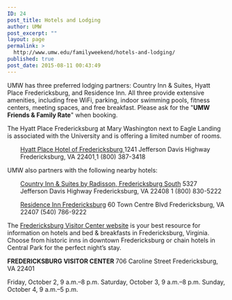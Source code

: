 ```yaml
---
ID: 24
post_title: Hotels and Lodging
author: UMW
post_excerpt: ""
layout: page
permalink: >
  http://www.umw.edu/familyweekend/hotels-and-lodging/
published: true
post_date: 2015-08-11 00:43:49
---
```

UMW has three preferred lodging partners: Country Inn &amp; Suites, Hyatt Place Fredericksburg, and Residence Inn. All three provide extensive amenities, including free WiFi, parking, indoor swimming pools, fitness centers, meeting spaces, and free breakfast. Please ask for the "<strong>UMW Friends &amp; Family Rate</strong>" when booking.

The Hyatt Place Fredericksburg at Mary Washington next to Eagle Landing is associated with the University and is offering a limited number of rooms.
<p style="padding-left: 30px"><a href="http://hyattplacefredericksburg.com">Hyatt Place Hotel of Fredericksburg
</a>1241 Jefferson Davis Highway
Fredericksburg, VA 22401<a href="http://hyattplacefredericksburg.com">
</a>1 (800) 387-3418</p>
UMW also partners with the following nearby hotels:
<p style="padding-left: 30px"><a href="https://www.radissonhotels.com/en-us/hotels/country-inn-fredericksburg-spotsylvania-va">Country Inn &amp; Suites by Radisson, Fredericksburg South</a>
5327 Jefferson Davis Highway
Fredericksburg, VA 22408
1 (800) 830-5222</p>
<p style="padding-left: 30px"><a href="https://www.marriott.com/hotels/travel/fkrri-residence-inn-fredericksburg/">Residence Inn Fredericksburg</a>
60 Town Centre Blvd
Fredericksburg, VA 22407
(540) 786-9222</p>
The <a href="http://visitfred.com">Fredericksburg Visitor Center website</a> is your best resource for information on hotels and bed &amp; breakfasts in Fredericksburg, Virginia. Choose from historic inns in downtown Fredericksburg or chain hotels in Central Park for the perfect night’s stay.

<strong>FREDERICKSBURG VISITOR CENTER</strong>
706 Caroline Street
Fredericksburg, VA 22401

Friday, October 2, 9 a.m.–8 p.m.
Saturday, October 3, 9 a.m.–8 p.m.
Sunday, October 4, 9 a.m.–5 p.m.

&nbsp;